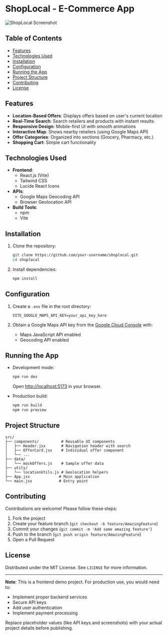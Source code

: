 # ShopLocal - E-Commerce App

![ShopLocal Screenshot](./screenshot.png) <!-- Add a screenshot if available -->

## Table of Contents
- [Features](#features)
- [Technologies Used](#technologies-used)
- [Installation](#installation)
- [Configuration](#configuration)
- [Running the App](#running-the-app)
- [Project Structure](#project-structure)
- [Contributing](#contributing)
- [License](#license)

## Features

- **Location-Based Offers**: Displays offers based on user's current location
- **Real-Time Search**: Search retailers and products with instant results
- **Responsive Design**: Mobile-first UI with smooth animations
- **Interactive Map**: Shows nearby retailers (using Google Maps API)
- **Offer Categories**: Organized into sections (Grocery, Pharmacy, etc.)
- **Shopping Cart**: Simple cart functionality

## Technologies Used

- **Frontend**: 
  - React.js (Vite)
  - Tailwind CSS
  - Lucide React Icons
- **APIs**:
  - Google Maps Geocoding API
  - Browser Geolocation API
- **Build Tools**:
  - npm
  - Vite

## Installation

1. Clone the repository:
   ```bash
   git clone https://github.com/your-username/shoplocal.git
   cd shoplocal
   ```

2. Install dependencies:
   ```bash
   npm install
   ```

## Configuration

1. Create a `.env` file in the root directory:
   ```env
   VITE_GOOGLE_MAPS_API_KEY=your_api_key_here
   ```

2. Obtain a Google Maps API key from the [Google Cloud Console](https://console.cloud.google.com/) with:
   - Maps JavaScript API enabled
   - Geocoding API enabled

## Running the App

- Development mode:
  ```bash
  npm run dev
  ```
  Open [http://localhost:5173](http://localhost:5173) in your browser.

- Production build:
  ```bash
  npm run build
  npm run preview
  ```

## Project Structure

```
src/
├── components/          # Reusable UI components
│   ├── Header.jsx       # Navigation header with search
│   ├── OfferCard.jsx    # Individual offer component
│   └── ...              
├── data/
│   └── mockOffers.js    # Sample offer data
├── utils/
│   └── locationUtils.js # Geolocation helpers
├── App.jsx             # Main application
└── main.jsx            # Entry point
```

## Contributing

Contributions are welcome! Please follow these steps:

1. Fork the project
2. Create your feature branch (`git checkout -b feature/AmazingFeature`)
3. Commit your changes (`git commit -m 'Add some amazing feature'`)
4. Push to the branch (`git push origin feature/AmazingFeature`)
5. Open a Pull Request

## License

Distributed under the MIT License. See `LICENSE` for more information.

---

**Note**: This is a frontend demo project. For production use, you would need to:
- Implement proper backend services
- Secure API keys
- Add user authentication
- Implement payment processing

Replace placeholder values (like API keys and screenshots) with your actual project details before publishing.